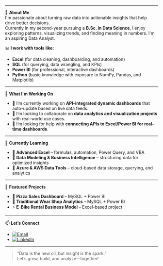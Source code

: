 <!--
**mr-murzo/mr-murzo** is a ✨ _special_ ✨ repository because its `README.md` (this file) appears on your GitHub profile.

Here are some ideas to get you started:

- 🔭 I’m currently working on ...
- 🌱 I’m currently learning ...
- 👯 I’m looking to collaborate on ...
- 🤔 I’m looking for help with ...
- 💬 Ask me about ...
-->

---

🎯 **About Me**  
I'm passionate about turning raw data into actionable insights that help drive better decisions.  
Currently in my second-year pursuing a **B.Sc. in Data Science**, I enjoy exploring patterns, visualizing trends, and finding meaning in numbers. I'm an aspiring Data Analyst.



📊 **I work with tools like:**
- **Excel** (for data cleaning, dashboarding, and automation)
- **SQL** (for querying, data wrangling, and KPIs)
- **Power BI** (for professional, interactive dashboards)
- **Python** (basic knowledge with exposure to NumPy, Pandas, and Matplotlib)


---

🚧 **What I'm Working On**
- 🔭 I’m currently working on **API-integrated dynamic dashboards** that auto-update based on live data feeds.
- 👯 I’m looking to collaborate on **data analytics and visualization projects** with real-world use cases.
- 🤔 I’m looking for help with **connecting APIs to Excel/Power BI for real-time dashboards**.

---

🌱 **Currently Learning**
- 📌 **Advanced Excel** – formulas, automation, Power Query, and VBA
- 📌 **Data Modeling & Business Intelligence** – structuring data for optimized insights
- 📌 **Azure & AWS Data Tools** – cloud-based data storage, querying, and analytics

---

🚀 **Featured Projects**
- 🍕 **Pizza Sales Dashboard** – MySQL + Power BI
- 👘 **Traditional Wear Shop Analytics** – MySQL + Power BI
- ⚡ **E-Bike Rental Business Model** – Excel-based project

---

📫 **Let’s Connect**
- [![Email](https://img.shields.io/badge/Email-D14836?style=for-the-badge&logo=gmail&logoColor=white)](mailto:murtazamorudwala0@gmail.com)
- [![LinkedIn](https://img.shields.io/badge/LinkedIn-0077B5?style=for-the-badge&logo=linkedin&logoColor=white)](https://www.linkedin.com/in/murtaza-m-morud-51886b290)


---

> “Data is the new oil, but insight is the spark.”  
Let’s grow, build, and analyze—together!
